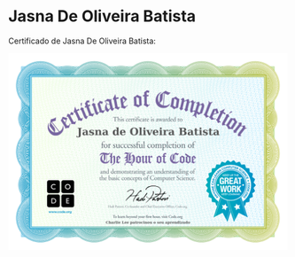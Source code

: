 # Jasna De Oliveira Batista

Certificado de Jasna De Oliveira Batista:

![Imagem do certificado Compute It de Jasna De Oliveira Batista](certificado/jasna-de-oliveira-batista.jpg)

